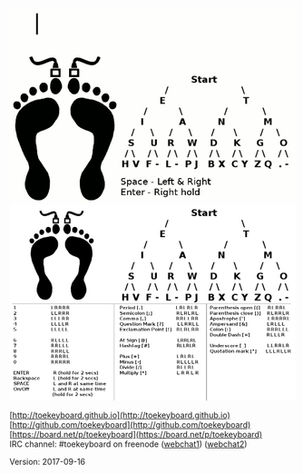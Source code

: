 ![alt tag](https://github.com/toekeyboard/toekeyboard.github.io/blob/master/images/toekeyboard_full.gif?raw=true)
![alt tag](https://github.com/toekeyboard/toekeyboard.github.io/blob/master/images/toekeyboard_full_extended.png?raw=true)

[http://toekeyboard.github.io](http://toekeyboard.github.io)  
[http://github.com/toekeyboard](http://github.com/toekeyboard)  
[https://board.net/p/toekeyboard](https://board.net/p/toekeyboard)  
IRC channel: #toekeyboard on freenode 
([webchat1](https://kiwiirc.com/client/irc.freenode.net/?nick=a|?#toekeyboard))
([webchat2](http://webchat.freenode.net/?randomnick=1&channels=toekeyboard))

Version: 2017-09-16

